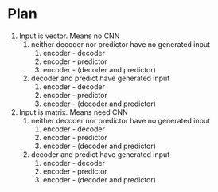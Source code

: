 # Plan
1. Input is vector. Means no CNN
    1. neither decoder nor predictor have no generated input
        1. encoder - decoder         
        1. encoder - predictor            
        1. encoder - (decoder and predictor)
    1. decoder and predict have generated input
        1. encoder - decoder         
        1. encoder - predictor            
        1. encoder - (decoder and predictor)        
1. Input is matrix. Means need CNN
    1. neither decoder nor predictor have no generated input
        1. encoder - decoder         
        1. encoder - predictor            
        1. encoder - (decoder and predictor)
    1. decoder and predict have generated input
        1. encoder - decoder         
        1. encoder - predictor            
        1. encoder - (decoder and predictor)        
         